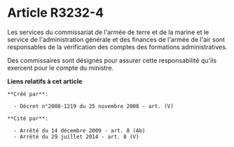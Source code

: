 # Article R3232-4

Les services du commissariat de l'armée de terre et de la marine et le service de l'administration générale et des finances
de l'armée de l'air sont responsables de la vérification des comptes des formations administratives.

Des commissaires sont désignés pour assurer cette responsabilité qu'ils exercent pour le compte du ministre.

**Liens relatifs à cet article**

	**Créé par**:

	  - Décret n°2008-1219 du 25 novembre 2008 - art. (V)

	**Cité par**:

	  - Arrêté du 14 décembre 2009 - art. 8 (Ab)
	  - Arrêté du 29 juillet 2014 - art. 8 (V)
